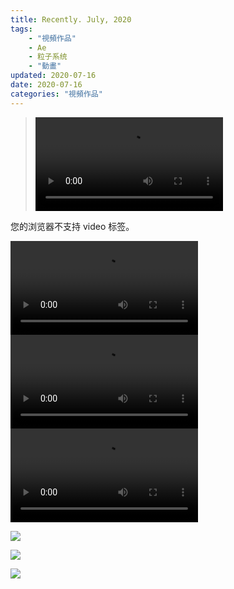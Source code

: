 ```yaml
---
title: Recently. July, 2020
tags: 
    - "視頻作品"
    - Ae
    - 粒子系统
    - "動畫"
updated: 2020-07-16
date: 2020-07-16
categories: "視頻作品"
---
```


><video src="/asset/videos/R2007-year2020-33.mp4" controls="controls" loop="loop">
您的浏览器不支持 video 标签。
</video>

<video src="/asset/videos/R2007-year2020-34.mp4" controls="controls" loop="loop">
您的浏览器不支持 video 标签。
</video>

<video src="/asset/videos/R2007-year2020-35.mp4" controls="controls" loop="loop">
您的浏览器不支持 video 标签。
</video>

<video src="/asset/videos/R2007-year2020-352.mp4" controls="controls" loop="loop">
您的浏览器不支持 video 标签。
</video>

![](/asset/images/staticframe/200715.png)

![](/asset/images/staticframe/随便练习_Main.jpg)

![](/asset/images/staticframe/水曜日_字.jpg)